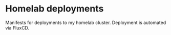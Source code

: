 # Homelab deployments

Manifests for deployments to my homelab cluster. Deployment is automated via FluxCD.

